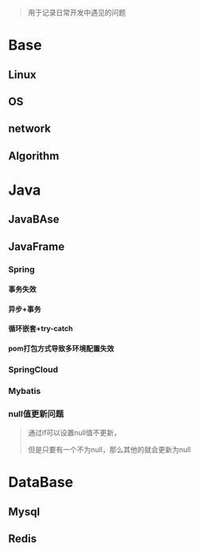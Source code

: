 > 用于记录日常开发中遇见的问题

# Base

## Linux

## OS

## network

## Algorithm

# Java

## JavaBAse

## JavaFrame

### Spring

#### 事务失效

#### 异步+事务

#### 循环嵌套+try-catch

<!-- https://blog.51cto.com/u_3631118/3119745 -->

#### pom打包方式导致多环境配置失效

### SpringCloud

### Mybatis

### null值更新问题

> 通过if可以设置null值不更新，
>
> 但是只要有一个不为null，那么其他的就会更新为null

# DataBase

## Mysql

## Redis


